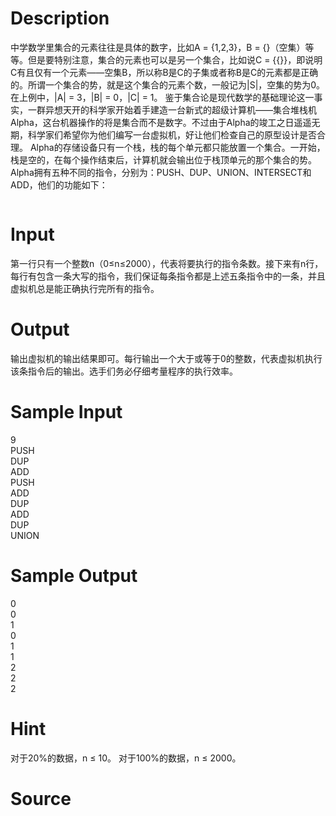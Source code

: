 
# Description

<div class="content"><p>中学数学里集合的元素往往是具体的数字，比如A = {1,2,3}，B = {}（空集）等等。但是要特别注意，集合的元素也可以是另一个集合，比如说C = {{}}，即说明C有且仅有一个元素——空集B，所以称B是C的子集或者称B是C的元素都是正确的。所谓一个集合的势，就是这个集合的元素个数，一般记为|S|，空集的势为0。在上例中，|A| = 3，|B| = 0，|C| = 1。 鉴于集合论是现代数学的基础理论这一事实，一群异想天开的科学家开始着手建造一台新式的超级计算机——集合堆栈机Alpha，这台机器操作的将是集合而不是数字。不过由于Alpha的竣工之日遥遥无期，科学家们希望你为他们编写一台虚拟机，好让他们检查自己的原型设计是否合理。 Alpha的存储设备只有一个栈，栈的每个单元都只能放置一个集合。一开始，栈是空的，在每个操作结束后，计算机就会输出位于栈顶单元的那个集合的势。Alpha拥有五种不同的指令，分别为：PUSH、DUP、UNION、INTERSECT和ADD，他们的功能如下：</p>
<p><img border="0" src="source/bzoj/1932/img/aHR0cHM6Ly9seWRzeS5jb20vSnVkZ2VPbmxpbmUvaW1hZ2VzLzE5MzIuanBn.jpg" alt=""/></p></div>

# Input

<div class="content"><p>第一行只有一个整数n（0≤n≤2000），代表将要执行的指令条数。接下来有n行，每行有包含一条大写的指令，我们保证每条指令都是上述五条指令中的一条，并且虚拟机总是能正确执行完所有的指令。</p></div>

# Output

<div class="content"><p>输出虚拟机的输出结果即可。每行输出一个大于或等于0的整数，代表虚拟机执行该条指令后的输出。选手们务必仔细考量程序的执行效率。</p></div>

# Sample Input

<div class="content"><span class="sampledata">9<br/>
PUSH<br/>
DUP<br/>
ADD<br/>
PUSH<br/>
ADD<br/>
DUP<br/>
ADD<br/>
DUP<br/>
UNION<br/>
</span></div>

# Sample Output

<div class="content"><span class="sampledata">0<br/>
0<br/>
1<br/>
0<br/>
1<br/>
1<br/>
2<br/>
2<br/>
2<br/>
</span></div>

# Hint

<div class="content"><p></p><p>对于20%的数据，n ≤ 10。 对于100%的数据，n ≤ 2000。</p><p></p></div>

# Source

<div class="content"><p><a href="problemset.php?search="></a></p></div>

